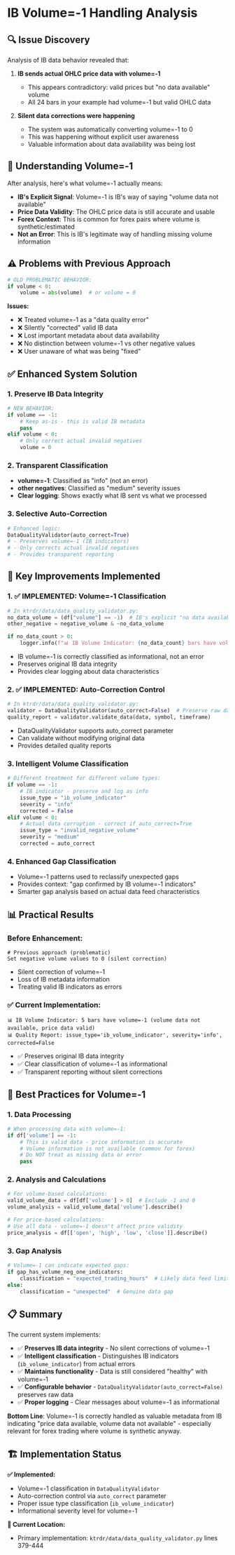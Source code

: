 # IB Volume=-1 Handling Analysis

## 🔍 **Issue Discovery**

Analysis of IB data behavior revealed that:

1. **IB sends actual OHLC price data with volume=-1**
   - This appears contradictory: valid prices but "no data available" volume
   - All 24 bars in your example had volume=-1 but valid OHLC data

2. **Silent data corrections were happening**
   - The system was automatically converting volume=-1 to 0
   - This was happening without explicit user awareness
   - Valuable information about data availability was being lost

## 📖 **Understanding Volume=-1**

After analysis, here's what volume=-1 actually means:

- **IB's Explicit Signal**: Volume=-1 is IB's way of saying "volume data not available"
- **Price Data Validity**: The OHLC price data is still accurate and usable
- **Forex Context**: This is common for forex pairs where volume is synthetic/estimated
- **Not an Error**: This is IB's legitimate way of handling missing volume information

## ⚠️ **Problems with Previous Approach**

```python
# OLD PROBLEMATIC BEHAVIOR:
if volume < 0:
    volume = abs(volume)  # or volume = 0
```

**Issues:**
- ❌ Treated volume=-1 as a "data quality error"
- ❌ Silently "corrected" valid IB data
- ❌ Lost important metadata about data availability
- ❌ No distinction between volume=-1 vs other negative values
- ❌ User unaware of what was being "fixed"

## ✅ **Enhanced System Solution**

### 1. **Preserve IB Data Integrity**
```python
# NEW BEHAVIOR:
if volume == -1:
    # Keep as-is - this is valid IB metadata
    pass
elif volume < 0:
    # Only correct actual invalid negatives
    volume = 0
```

### 2. **Transparent Classification**
- **volume=-1**: Classified as "info" (not an error)
- **other negatives**: Classified as "medium" severity issues
- **Clear logging**: Shows exactly what IB sent vs what we processed

### 3. **Selective Auto-Correction**
```python
# Enhanced logic:
DataQualityValidator(auto_correct=True)
# - Preserves volume=-1 (IB indicators)
# - Only corrects actual invalid negatives
# - Provides transparent reporting
```

## 🎯 **Key Improvements Implemented**

### 1. **✅ IMPLEMENTED: Volume=-1 Classification**
```python
# In ktrdr/data/data_quality_validator.py:
no_data_volume = (df["volume"] == -1)  # IB's explicit "no data available" indicator
other_negative = negative_volume & ~no_data_volume

if no_data_count > 0:
    logger.info(f"📊 IB Volume Indicator: {no_data_count} bars have volume=-1 (volume data not available, price data valid)")
```
- IB volume=-1 is correctly classified as informational, not an error
- Preserves original IB data integrity
- Provides clear logging about data characteristics

### 2. **✅ IMPLEMENTED: Auto-Correction Control**
```python
# In ktrdr/data/data_quality_validator.py:
validator = DataQualityValidator(auto_correct=False)  # Preserve raw data
quality_report = validator.validate_data(data, symbol, timeframe)
```
- DataQualityValidator supports auto_correct parameter
- Can validate without modifying original data
- Provides detailed quality reports

### 3. **Intelligent Volume Classification**
```python
# Different treatment for different volume types:
if volume == -1:
    # IB indicator - preserve and log as info
    issue_type = "ib_volume_indicator"
    severity = "info"
    corrected = False
elif volume < 0:
    # Actual data corruption - correct if auto_correct=True
    issue_type = "invalid_negative_volume"
    severity = "medium"
    corrected = auto_correct
```

### 4. **Enhanced Gap Classification**
- Volume=-1 patterns used to reclassify unexpected gaps
- Provides context: "gap confirmed by IB volume=-1 indicators"
- Smarter gap analysis based on actual data feed characteristics

## 📊 **Practical Results**

### Before Enhancement:
```
# Previous approach (problematic)
Set negative volume values to 0 (silent correction)
```
- Silent correction of volume=-1
- Loss of IB metadata information
- Treating valid IB indicators as errors

### ✅ Current Implementation:
```
📊 IB Volume Indicator: 5 bars have volume=-1 (volume data not available, price data valid)
📊 Quality Report: issue_type='ib_volume_indicator', severity='info', corrected=False
```
- ✅ Preserves original IB data integrity  
- ✅ Clear classification of volume=-1 as informational
- ✅ Transparent reporting without silent corrections

## 🎯 **Best Practices for Volume=-1**

### 1. **Data Processing**
```python
# When processing data with volume=-1:
if df['volume'] == -1:
    # This is valid data - price information is accurate
    # Volume information is not available (common for forex)
    # Do NOT treat as missing data or error
    pass
```

### 2. **Analysis and Calculations**
```python
# For volume-based calculations:
valid_volume_data = df[df['volume'] > 0]  # Exclude -1 and 0
volume_analysis = valid_volume_data['volume'].describe()

# For price-based calculations:
# Use all data - volume=-1 doesn't affect price validity
price_analysis = df[['open', 'high', 'low', 'close']].describe()
```

### 3. **Gap Analysis**
```python
# Volume=-1 can indicate expected gaps:
if gap_has_volume_neg_one_indicators:
    classification = "expected_trading_hours"  # Likely data feed limitation
else:
    classification = "unexpected"  # Genuine data gap
```

## 📋 **Summary**

The current system implements:
- ✅ **Preserves IB data integrity** - No silent corrections of volume=-1 
- ✅ **Intelligent classification** - Distinguishes IB indicators (`ib_volume_indicator`) from actual errors
- ✅ **Maintains functionality** - Data is still considered "healthy" with volume=-1
- ✅ **Configurable behavior** - `DataQualityValidator(auto_correct=False)` preserves raw data
- ✅ **Proper logging** - Clear messages about volume=-1 as informational

**Bottom Line**: Volume=-1 is correctly handled as valuable metadata from IB indicating "price data available, volume data not available" - especially relevant for forex trading where volume is synthetic anyway.

## 🏗️ **Implementation Status**

**✅ Implemented:**
- Volume=-1 classification in `DataQualityValidator` 
- Auto-correction control via `auto_correct` parameter
- Proper issue type classification (`ib_volume_indicator`)
- Informational severity level for volume=-1

**📍 Current Location:**
- Primary implementation: `ktrdr/data/data_quality_validator.py` lines 379-444